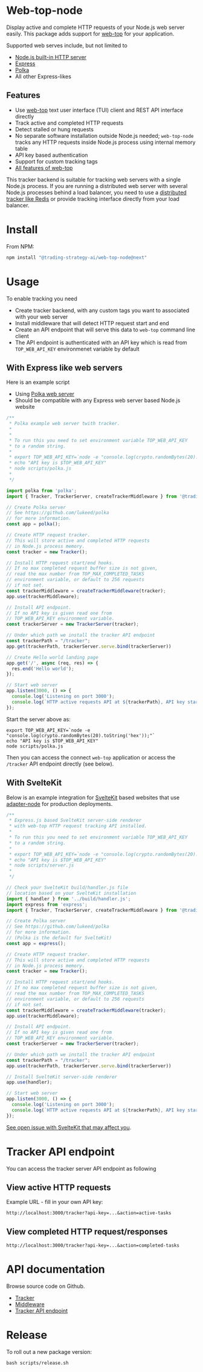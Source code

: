 # Web-top-node

Display active and complete HTTP requests of your Node.js web server easily.
This package adds support for [web-top](https://github.com/tradingstrategy-ai/web-top)
for your application.

Supported web serves include, but not limited to

* [Node.js built-in HTTP server](https://nodejs.org/api/http.html)
* [Express](https://expressjs.com/)
* [Polka](https://github.com/lukeed/polka)
* All other Express-likes

## Features

- Use [web-top](https://github.com/tradingstrategy-ai/web-top) text user interface (TUI) client
  and REST API interface directly 
- Track active and completed HTTP requests
- Detect stalled or hung requests
- No separate software installation outside Node.js needed; `web-top-node` tracks 
  any HTTP requests inside Node.js process using internal memory table
- API key based authentication 
- Support for custom tracking tags
- [All features of web-top](https://github.com/tradingstrategy-ai/web-top) 

This tracker backend is suitable for tracking web servers with a single Node.js
process. If you are running a distributed web server with several Node.js
processes behind a load balancer, you need to use a 
[distributed tracker like Redis](https://top-framework.readthedocs.io/en/latest/redis.html)
or provide tracking interface directly from your load balancer.

# Install

From NPM:

```bash
npm install "@trading-strategy-ai/web-top-node@next"
```

# Usage

To enable tracking you need 
- Create tracker backend, with any custom tags you want to associated with your web server 
- Install middleware that will detect HTTP request start and end
- Create an API endpoint that will serve this data to `web-top` command line client
- The API endpoint is authenticated with an API key which is
  read from `TOP_WEB_API_KEY` environmenet variable by default

## With Express like web servers

Here is an example script 

- Using [Polka web server](https://github.com/lukeed/polka)
- Should be compatible with any Express web server based Node.js website

```javascript
/**
 * Polka example web server twith tracker.
 *
 *
 * To run this you need to set environment variable TOP_WEB_API_KEY
 * to a random string.
 *
 * export TOP_WEB_API_KEY=`node -e "console.log(crypto.randomBytes(20).toString('hex'));"`
 * echo "API key is $TOP_WEB_API_KEY"
 * node scripts/polka.js
 *
 */

import polka from 'polka';
import { Tracker, TrackerServer, createTrackerMiddleware } from '@trading-strategy-ai/web-top-node';

// Create Polka server
// See https://github.com/lukeed/polka
// for more information.
const app = polka();

// Create HTTP request tracker.
// This will store active and completed HTTP requests
// in Node.js process memory.
const tracker = new Tracker();

// Install HTTP request start/end hooks.
// If no max completed request buffer size is not given,
// read the max number from TOP_MAX_COMPLETED_TASKS
// environment variable, or default to 256 requests
// if not set.
const trackerMiddleware = createTrackerMiddleware(tracker);
app.use(trackerMiddleware);

// Install API endpoint.
// If no API key is given read one from
// TOP_WEB_API_KEY environment variable.
const trackerServer = new TrackerServer(tracker);

// Under which path we install the tracker API endpoint
const trackerPath = "/tracker";
app.get(trackerPath, trackerServer.serve.bind(trackerServer))

// Create Hello world landing page
app.get('/', async (req, res) => {
  res.end('Hello world');
});

// Start web server
app.listen(3000, () => {
  console.log('Listening on port 3000');
  console.log(`HTTP active requests API at ${trackerPath}, API key starts as ${trackerServer.apiKey.slice(0, 4)}…`);
});
```

Start the server above as:

```shell
export TOP_WEB_API_KEY=`node -e "console.log(crypto.randomBytes(20).toString('hex'));"`
echo "API key is $TOP_WEB_API_KEY"
node scripts/polka.js
```

Then you can access the connect `web-top` application or 
access the `/tracker` API endpoint directly (see below).


## With SvelteKit

Below is an example integration for [SvelteKit]() based websites
that use [adapter-node]() for production deployments.

```javascript
/**
 * Express.js based SvelteKit server-side renderer
 * with web-top HTTP request tracking API installed.
 *
 * To run this you need to set environment variable TOP_WEB_API_KEY
 * to a random string.
 *
 * export TOP_WEB_API_KEY=`node -e "console.log(crypto.randomBytes(20).toString('hex'));"`
 * echo "API key is $TOP_WEB_API_KEY"
 * node scripts/server.js
 *
 */

// Check your SvelteKit build/handler.js file
// location based on your SvelteKit installation
import { handler } from '../build/handler.js';
import express from 'express';
import { Tracker, TrackerServer, createTrackerMiddleware } from '@trading-strategy-ai/web-top-node';

// Create Polka server
// See https://github.com/lukeed/polka
// for more information.
// (Polka is the default for SvelteKit)
const app = express();

// Create HTTP request tracker.
// This will store active and completed HTTP requests
// in Node.js process memory.
const tracker = new Tracker();

// Install HTTP request start/end hooks.
// If no max completed request buffer size is not given,
// read the max number from TOP_MAX_COMPLETED_TASKS
// environment variable, or default to 256 requests
// if not set.
const trackerMiddleware = createTrackerMiddleware(tracker);
app.use(trackerMiddleware);

// Install API endpoint.
// If no API key is given read one from
// TOP_WEB_API_KEY environment variable.
const trackerServer = new TrackerServer(tracker);

// Under which path we install the tracker API endpoint
const trackerPath = "/tracker";
app.use(trackerPath, trackerServer.serve.bind(trackerServer))

// Install SvelteKit server-side renderer
app.use(handler);

// Start web server
app.listen(3000, () => {
  console.log('Listening on port 3000');
  console.log(`HTTP active requests API at ${trackerPath}, API key starts as ${trackerServer.apiKey.slice(0, 4)}…`);
});
```

[See open issue with SvelteKit that may affect you](https://github.com/sveltejs/kit/issues/6363).

# Tracker API endpoint

You can access the tracker server API endpoint as following

## View active HTTP requests

Example URL - fill in your own API key:

```
http://localhost:3000/tracker?api-key=...&action=active-tasks
```

## View completed HTTP request/responses

```
http://localhost:3000/tracker?api-key=...&action=completed-tasks
```

# API documentation

Browse source code on Github.

- [Tracker](./src/tracker.ts)
- [Middleware](./src/middleware.ts)
- [Tracker API endpoint](./src/server.ts)

# Release

To roll out a new package version:

```shell
bash scripts/release.sh
```